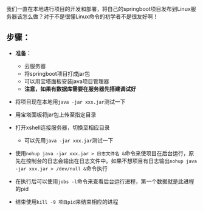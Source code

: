 我们一直在本地进行项目的开发和部署，将自己的springboot项目发布到Linux服务器该怎么做？对于不是很懂Linux命令的初学者不是很友好啊！

## 步骤：

+ **准备：**
  + 云服务器
  + 将springboot项目打成jar包
  + 可以用宝塔面板安装java项目管理器
  + **注意，如果有数据库需要在服务器先搭建调试好**
+ 将项目现在本地用`java -jar xxx.jar`测试一下
+ 用宝塔面板将jar包上传至指定目录
+ 打开xshell连接服务器，切换至相应目录
  + 可以先用`java -jar xxx.jar`测试一下

+ 使用`nohup java -jar xxx.jar > 日志文件名 &`命令来使项目在后台运行，原先在控制台的日志会输出在日志文件中。如果不想项目有日志输出`nohup java -jar xxx.jar > /dev/null &`命令执行
+ 在执行后可以使用`jobs -l`命令来查看后台运行进程，第一个数据就是此进程的pid
+ 结束使用`kill -9 项目pid`来结束相应的进程

